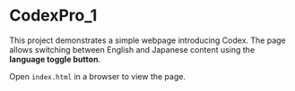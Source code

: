 # CodexPro_1

This project demonstrates a simple webpage introducing Codex. The page allows switching between English and Japanese content using the **language toggle button**.

Open `index.html` in a browser to view the page.
